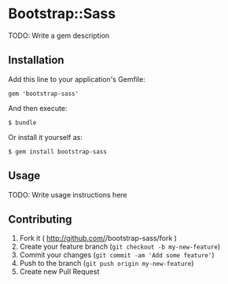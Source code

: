 # Bootstrap::Sass

TODO: Write a gem description

## Installation

Add this line to your application's Gemfile:

    gem 'bootstrap-sass'

And then execute:

    $ bundle

Or install it yourself as:

    $ gem install bootstrap-sass

## Usage

TODO: Write usage instructions here

## Contributing

1. Fork it ( http://github.com/<my-github-username>/bootstrap-sass/fork )
2. Create your feature branch (`git checkout -b my-new-feature`)
3. Commit your changes (`git commit -am 'Add some feature'`)
4. Push to the branch (`git push origin my-new-feature`)
5. Create new Pull Request
